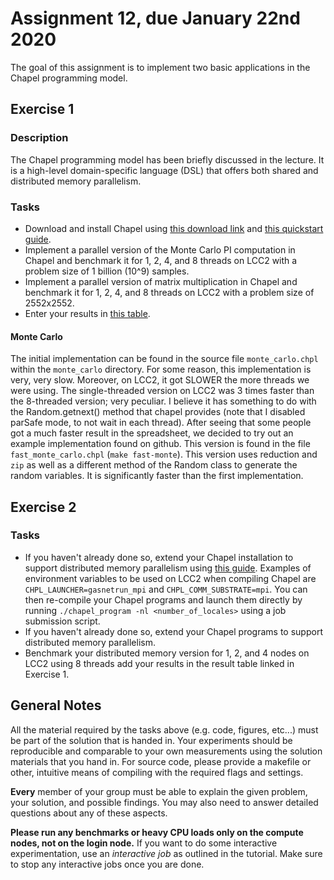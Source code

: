 # Assignment 12, due January 22nd 2020

The goal of this assignment is to implement two basic applications in the Chapel programming model.

## Exercise 1

### Description

The Chapel programming model has been briefly discussed in the lecture. It is a high-level domain-specific language (DSL) that offers both shared and distributed memory parallelism.

### Tasks

- Download and install Chapel using [this download link](https://chapel-lang.org/download.html) and [this quickstart guide](https://chapel-lang.org/docs/usingchapel/QUICKSTART.html).
- Implement a parallel version of the Monte Carlo PI computation in Chapel and benchmark it for 1, 2, 4, and 8 threads on LCC2 with a problem size of 1 billion (10^9) samples.
- Implement a parallel version of matrix multiplication in Chapel and benchmark it for 1, 2, 4, and 8 threads on LCC2 with a problem size of 2552x2552.
- Enter your results in [this table](https://docs.google.com/spreadsheets/d/1Xklv7YoOBet34Q82SfKXc7K_bv_6E43UlxSStN7RDuc/edit?usp=sharing).

#### Monte Carlo

The initial implementation can be found in the source file `monte_carlo.chpl` within the `monte_carlo` directory. For some reason, this implementation is very, very slow. Moreover, on LCC2, it got SLOWER the more threads we were using. The single-threaded version on LCC2 was 3 times faster than the 8-threaded version; very peculiar. I believe it has something to do with the Random.getnext() method that chapel provides (note that I disabled parSafe mode, to not wait in each thread).
After seeing that some people got a much faster result in the spreadsheet, we decided to try out an example implementation found on github. This version is found in the file `fast_monte_carlo.chpl` (`make fast-monte`). This version uses reduction and `zip` as well as a different method of the Random class to generate the random variables. It is significantly faster than the first implementation. 

## Exercise 2

### Tasks

- If you haven't already done so, extend your Chapel installation to support distributed memory parallelism using [this guide](https://chapel-lang.org/docs/usingchapel/multilocale.html#readme-multilocale). Examples of environment variables to be used on LCC2 when compiling Chapel are `CHPL_LAUNCHER=gasnetrun_mpi` and `CHPL_COMM_SUBSTRATE=mpi`. You can then re-compile your Chapel programs and launch them directly by running `./chapel_program -nl <number_of_locales>` using a job submission script.
- If you haven't already done so, extend your Chapel programs to support distributed memory parallelism.
- Benchmark your distributed memory version for 1, 2, and 4 nodes on LCC2 using 8 threads add your results in the result table linked in Exercise 1.

## General Notes

All the material required by the tasks above (e.g. code, figures, etc...) must be part of the solution that is handed in. Your experiments should be reproducible and comparable to your own measurements using the solution materials that you hand in. For source code, please provide a makefile or other, intuitive means of compiling with the required flags and settings.

**Every** member of your group must be able to explain the given problem, your solution, and possible findings. You may also need to answer detailed questions about any of these aspects.

**Please run any benchmarks or heavy CPU loads only on the compute nodes, not on the login node.**
If you want to do some interactive experimentation, use an _interactive job_ as outlined in the tutorial. Make sure to stop any interactive jobs once you are done.
